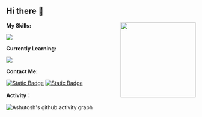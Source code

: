 ## Hi there 👋


**My Skills:**<a href="https://github.com/anuraghazra/convoychat">
  <img height=200 align="right" src="https://github-readme-stats.vercel.app/api/top-langs?username=YangyangU&layout=compact&langs_count=8&card_width=320" />
</a>

<p align="left">
  <a href="https://skillicons.dev">
    <img src="https://skillicons.dev/icons?i=c,java,js,nodejs,vue,pinia,webpack,vite,tailwind,less,git,mongodb,mysql&perline=6" />
  </a>
</p>

**Currently Learning:**

<p align="left">
  <a href="https://skillicons.dev">
    <img src="https://skillicons.dev/icons?i=py,ts,react&perline=6" />
  </a>
</p>


**Contact Me:**

<p>
  <a href="https://space.bilibili.com/1769275177"><img alt="Static Badge" src="https://img.shields.io/badge/bilibili-ColourCode?style=flat-square&logo=bilibili&color=%23fb7299"></a>
  <a href="https://github.com/YangyangU"><img alt="Static Badge" src="https://img.shields.io/badge/GitHub-ColourCode?style=flat-square&logo=GitHub&color=%23555555"></a>
</p>

**Activity：**

![Ashutosh's github activity graph](https://github-readme-activity-graph.vercel.app/graph?username=YangyangU&theme=react-dark)

